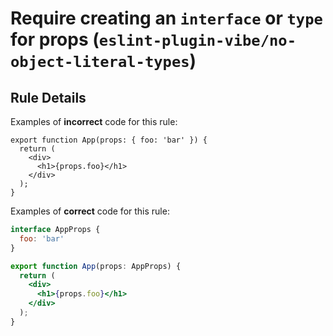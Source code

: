 # Require creating an `interface` or `type` for props (`eslint-plugin-vibe/no-object-literal-types`)

## Rule Details

Examples of **incorrect** code for this rule:

```tsx
export function App(props: { foo: 'bar' }) {
  return (
    <div>
      <h1>{props.foo}</h1>
    </div>
  );
}
```

Examples of **correct** code for this rule:

```jsx
interface AppProps {
  foo: 'bar'
}

export function App(props: AppProps) {
  return (
    <div>
      <h1>{props.foo}</h1>
    </div>
  );
}
```